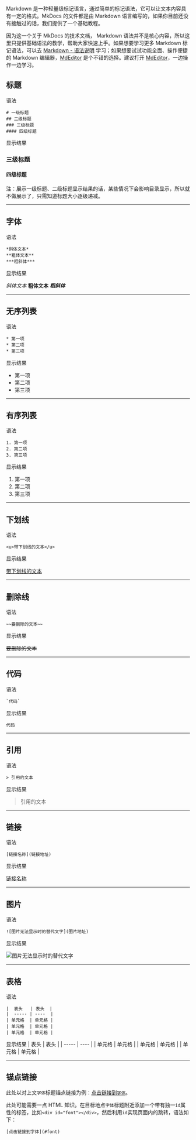 Markdown 是一种轻量级标记语言，通过简单的标记语法，它可以让文本内容具有一定的格式。MkDocs 的文件都是由 Markdown 语言编写的，如果你目前还没有接触过的话，我们提供了一个基础教程。

因为这一个关于 MkDocs 的技术文档， Markdown 语法并不是核心内容，所以这里只提供基础语法的教学，帮助大家快速上手。如果想要学习更多 Markdown 标记语法，可以去 [Markdown - 语法说明](http://www.markdown.cn/) 学习；如果想要试试功能全面、操作便捷的 Markdown 编辑器，[MdEditor](https://www.mdeditor.com/) 是个不错的选择。建议打开 [MdEditor](https://www.mdeditor.com/)，一边操作一边学习。

## 标题
语法
```
# 一级标题
## 二级标题
### 三级标题
#### 四级标题
```
显示结果
### 三级标题
#### 四级标题
注：展示一级标题、二级标题显示结果的话，某些情况下会影响目录显示，所以就不做展示了，只需知道标题大小逐级递减。

---

<div id="font"></div>

## 字体 
语法
```
*斜体文本*
**粗体文本**
***粗斜体***
```
显示结果

*斜体文本* **粗体文本**
***粗斜体***

---

## 无序列表
语法
```
* 第一项
* 第二项
* 第三项
```
显示结果
* 第一项
* 第二项
* 第三项

---

## 有序列表
语法
```
1. 第一项
2. 第二项
3. 第三项
```
显示结果
1. 第一项
2. 第二项
3. 第三项

---

## 下划线
语法
```
<u>带下划线的文本</u>
```
显示结果

<u>带下划线的文本</u>

---

## 删除线
语法
```
~~要删除的文本~~
```
显示结果

~~要删除的文本~~

---

## 代码
语法
```
`代码`
```
显示结果

`代码`

---

## 引用
语法
```
> 引用的文本
```
显示结果

> 引用的文本

---

## 链接
语法
```
[链接名称](链接地址)
```
显示结果

[链接名称](链接地址)

---

## 图片
语法
```
![图片无法显示时的替代文字](图片地址)
```
显示结果

![图片无法显示时的替代文字](图片地址)

---

## 表格
语法
```
|  表头   | 表头  |
|  ----- | ----  |
| 单元格  | 单元格 |
| 单元格  | 单元格 |
| 单元格  | 单元格 |

```
显示结果
|  表头   | 表头  |
|  ----- | ----  |
| 单元格  | 单元格 |
| 单元格  | 单元格 |
| 单元格  | 单元格 |

---

## 锚点链接
此处以对上文`字体`标题锚点链接为例：[点击链接到`字体`](#font)。

此处可能需要一点 HTML 知识。在目标地点`字体`标题附近添加一个带有独一`id`属性的标签，比如`<div id="font"></div>`，然后利用`id`实现页面内的跳转，语法如下：
```
[点击链接到字体](#font)
```